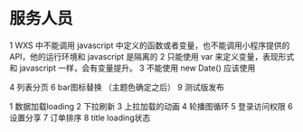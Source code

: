 # 服务人员
1 WXS 中不能调用 javascript 中定义的函数或者变量，也不能调用小程序提供的 
API，他的运行环境和 javascript 是隔离的
2 只能使用 var 来定义变量，表现形式和 javascript 一样，会有变量提升。
3 不能使用 new Date() 应该使用 

4 列表分页
6 bar图标替换 （主题色确定之后）
9 测试版发布

1 数据加载loading
2 下拉刷新
3 上拉加载的动画
4 轮播图循环
5 登录访问权限
6 设置分享
7 订单排序
8 title loading状态


